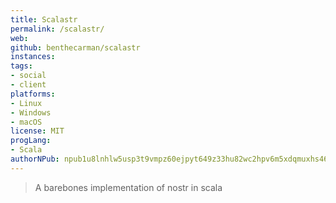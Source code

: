 ```yaml
---
title: Scalastr
permalink: /scalastr/
web: 
github: benthecarman/scalastr
instances:
tags:
- social
- client
platforms:
- Linux
- Windows
- macOS
license: MIT
progLang:
- Scala
authorNPub: npub1u8lnhlw5usp3t9vmpz60ejpyt649z33hu82wc2hpv6m5xdqmuxhs46turz
---
```


> A barebones implementation of nostr in scala

